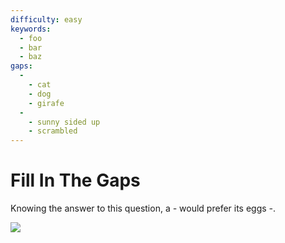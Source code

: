```yaml
---
difficulty: easy
keywords:
  - foo
  - bar
  - baz
gaps:
  -
    - cat
    - dog
    - girafe
  -
    - sunny sided up
    - scrambled
---
```

# Fill In The Gaps

Knowing the answer to this question, a *-* would prefer its eggs *-*.

![](https://travelbloggerz.files.wordpress.com/2013/11/4.jpg)
